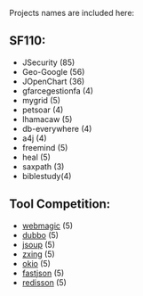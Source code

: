 Projects names are included here:

## SF110:

- JSecurity (85)
- Geo-Google (56)
- JOpenChart (36)
- gfarcegestionfa (4)
- mygrid (5)
- petsoar (4)
- lhamacaw (5)
- db-everywhere (4)
- a4j (4)
- freemind (5)
- heal (5)
- saxpath (3)
- biblestudy(4)

## Tool Competition:

- [webmagic](https://github.com/code4craft/webmagic) (5)
- [dubbo](https://github.com/apache/dubbo) (5)
- [jsoup](https://github.com/jhy/jsoup) (5)
- [zxing](https://github.com/zxing/zxing) (5)
- [okio](https://github.com/square/okio) (5)
- [fastjson](https://github.com/alibaba/fastjson) (5)
- [redisson](https://github.com/redisson/redisson) (5)
